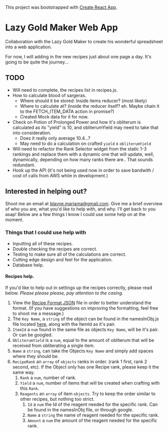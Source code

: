 This project was bootstrapped with [Create React App](https://github.com/facebookincubator/create-react-app).

# Lazy Gold Maker Web App
Collaboration with the Lazy Gold Maker to create his wonderful spreadsheet into a web application.

For now, I will adding in the new recipes just about one page a day. It's going to be quite the journey...

## TODO
- Will need to complete, the recipes list in recipes.js.
- How to calculate blood of sargeras.
  - Where should it be stored: Inside items reducer? (most likely)
  - Where to calculate at? (inside the reducer itself? eh. Maybe chain it to the FETCH_ITEM_DATA action in promise?)
  - Created Mock data for it for now.
- Check on Potion of Prolonged Power and how it's obliterum is calculated as its "yield" is 10, and obliterumYield may need to take that into consideration.
  - Does it really only average 10.4...?
  - May need to do a calculation on crafted `yield` x `obliterumYield`
- Will need to refactor the Rank Selector widget from the static 1-3 rankings and replace them with a dynamic one that will update, well, dynamically, depending on how many ranks there are.. That sounds redundant.
- Hook up the API (it's not being used now in order to save bandwith / cost of calls from AWS while in development.)

## Interested in helping out?
Shoot me an email at blayne.marjama@gmail.com. Give me a brief overview of who you are, what you'd like to help with, and why. I'll get back to you asap! Below are a few things I know I could use some help on at the moment.

### Things that I could use help with
- Inputting all of these recipes.
- Double checking the recipes are correct.
- Testing to make sure all of the calculations are correct.
- Cutting edge design and feel for the application.
- Database help.

#### Recipes help.
If you'd like to help out in settings up the recipes correctly, please read below.
*Please please please, pay attention to the casing.*
1. View the [Recipe Format JSON](src/recipeFormatExample.json) file in order to better understand the format. (If you have suggestions on improving the formatting, feel free to shoot me a message.)
2. The `Key Name`, a `string` of the object can be found in the namesInObj.js file located [here](src/constants/namesInObj.js), along with the ItemId as it's pair.
3. `ItemId` a `num` found in the same file as objects `Key Name`, will be it's pair. Or can be googled.
4. `ObliterumYield` is a `num`, equal to the amount of obliterum that will be received from obliterating a single item.
5. `Name` a `string`, can take the Objects `Key Name` and simply add spaces where they should be.
6. `RecipeRank` an `array` of `objects` ranks in order. (rank 1 first, rank 2 second, etc). If the Object only has one Recipe rank, please keep it the same way.
    1. `Rank` a `num`, number of rank.
    2. `Yield` a `num`, number of items that will be created when crafting with this `Rank`.
    3. `Reagents` an `array` of item `objects`. Try to keep the order similar to other recipes, but nothing too strict.
        1. `Id` a `num` the Id of the reagent needed for the specific rank. Can be found in the namesInObj file, or through google.
        2. `Name` a `string` the name of reagent needed for the specific rank.
        3. `Amount` a `num` the amount of the reagent needed for the specific rank.
